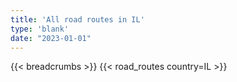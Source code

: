 ```yaml
---
title: 'All road routes in IL'
type: 'blank'
date: "2023-01-01"
---
```


{{< breadcrumbs >}}
{{< road_routes country=IL >}}
